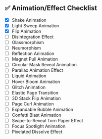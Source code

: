## ✅ Animation/Effect Checklist

- [x] Shake Animation  
- [x] Light Sweep Animation  
- [x] Flip Animation  
- [ ] Disintegration Effect  
- [ ] Glassmorphism  
- [ ] Neumorphism  
- [ ] Reflection Animation  
- [ ] Magnet Pull Animation  
- [ ] Circular Mask Reveal Animation  
- [ ] Parallax Animation Effect  
- [ ] Liquid Animation
- [ ] Hover Bloom Animation
- [ ] Glitch Animation
- [ ] Elastic Page Transition  
- [ ] 3D Stack Flip Animation  
- [ ] Page Curl Animation  
- [ ] Expandable Bubble Animation  
- [ ] Confetti Blast Animation  
- [ ] Swipe-to-Reveal Torn Paper Effect  
- [ ] Focus Spotlight Animation  
- [ ] Pixelated Dissolve Effect  
